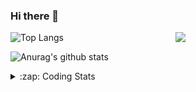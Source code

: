 ### Hi there 👋

<!--
**tao8687/tao8687** is a ✨ _special_ ✨ repository because its `README.md` (this file) appears on your GitHub profile.

Here are some ideas to get you started:

- 🔭 I’m currently working on ...
- 🌱 I’m currently learning ...
- 👯 I’m looking to collaborate on ...
- 🤔 I’m looking for help with ...
- 💬 Ask me about ...
- 📫 How to reach me: ...
- 😄 Pronouns: ...
- ⚡ Fun fact: ...
-->

<img align='right' src="https://media.giphy.com/media/M9gbBd9nbDrOTu1Mqx/giphy.gif" width="240">

  
![Top Langs](https://github-readme-stats.vercel.app/api/top-langs/?username=tao8687&layout=compact&title_color=23238E&text_color=A67D3D)

![Anurag's github stats](https://github-readme-stats.vercel.app/api?username=tao8687&show_icons=true&&text_color=A67D3D&title_color=23238E&show_icons=false&count_private=true&hide=stars)

<details>
  <summary>:zap: Coding Stats</summary>
  <br>
    
<!--START_SECTION:waka-->
![Code Time](http://img.shields.io/badge/Code%20Time-1%2C462%20hrs%2027%20mins-blue)

![Profile Views](http://img.shields.io/badge/Profile%20Views-4-blue)

**🐱 My GitHub Data** 

> 📦 1.5 MB Used in GitHub's Storage 
 > 
> 🚫 Not Opted to Hire
 > 
> 📜 50 Public Repositories 
 > 
> 🔑 25 Private Repositories 
 > 
**I'm an Early 🐤** 

```text
🌞 Morning                1327 commits        ██████████████████████░░░   86.45 % 
🌆 Daytime                87 commits          █░░░░░░░░░░░░░░░░░░░░░░░░   05.67 % 
🌃 Evening                117 commits         ██░░░░░░░░░░░░░░░░░░░░░░░   07.62 % 
🌙 Night                  4 commits           ░░░░░░░░░░░░░░░░░░░░░░░░░   00.26 % 
```
📅 **I'm Most Productive on Wednesday** 

```text
Monday                   221 commits         ████░░░░░░░░░░░░░░░░░░░░░   14.40 % 
Tuesday                  208 commits         ███░░░░░░░░░░░░░░░░░░░░░░   13.55 % 
Wednesday                275 commits         ████░░░░░░░░░░░░░░░░░░░░░   17.92 % 
Thursday                 200 commits         ███░░░░░░░░░░░░░░░░░░░░░░   13.03 % 
Friday                   218 commits         ████░░░░░░░░░░░░░░░░░░░░░   14.20 % 
Saturday                 211 commits         ███░░░░░░░░░░░░░░░░░░░░░░   13.75 % 
Sunday                   202 commits         ███░░░░░░░░░░░░░░░░░░░░░░   13.16 % 
```


📊 **This Week I Spent My Time On** 

```text
🕑︎ Time Zone: Asia/Shanghai

💬 Programming Languages: 
C++                      6 hrs 29 mins       █████████░░░░░░░░░░░░░░░░   37.85 % 
Other                    4 hrs 55 mins       ███████░░░░░░░░░░░░░░░░░░   28.67 % 
Python                   1 hr 46 mins        ███░░░░░░░░░░░░░░░░░░░░░░   10.31 % 
CMake                    1 hr 36 mins        ██░░░░░░░░░░░░░░░░░░░░░░░   09.35 % 
Markdown                 49 mins             █░░░░░░░░░░░░░░░░░░░░░░░░   04.82 % 

🔥 Editors: 
VS Code                  17 hrs 10 mins      █████████████████████████   100.00 % 

🐱‍💻 Projects: 
autox                    10 hrs 29 mins      ███████████████░░░░░░░░░░   61.06 % 
ros_canopen-melodic-devel2 hrs 17 mins       ███░░░░░░░░░░░░░░░░░░░░░░   13.30 % 
ackermann_gazebo         1 hr 30 mins        ██░░░░░░░░░░░░░░░░░░░░░░░   08.78 % 
WeChatter                1 hr 17 mins        ██░░░░░░░░░░░░░░░░░░░░░░░   07.52 % 
warehouse_simulation_tool33 mins             █░░░░░░░░░░░░░░░░░░░░░░░░   03.22 % 

💻 Operating System: 
Linux                    17 hrs 10 mins      █████████████████████████   100.00 % 
```

**I Mostly Code in Python** 

```text
Python                   9 repos             ████████░░░░░░░░░░░░░░░░░   30.00 % 
C++                      8 repos             ███████░░░░░░░░░░░░░░░░░░   26.67 % 
JavaScript               2 repos             ██░░░░░░░░░░░░░░░░░░░░░░░   06.67 % 
Batchfile                1 repo              █░░░░░░░░░░░░░░░░░░░░░░░░   03.33 % 
HTML                     1 repo              █░░░░░░░░░░░░░░░░░░░░░░░░   03.33 % 
```



**Timeline**

![Lines of Code chart](https://raw.githubusercontent.com/tao8687/tao8687/master/assets/bar_graph.png)


 Last Updated on 29/03/2024 01:10:25 UTC
<!--END_SECTION:waka-->
</details>
